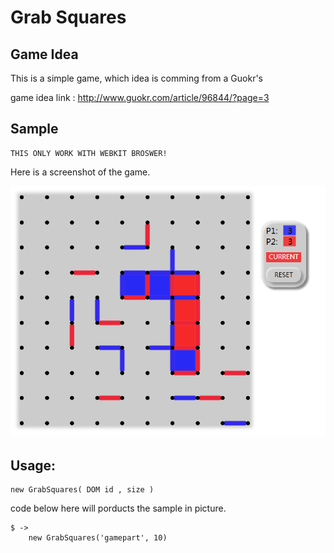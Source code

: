 Grab Squares
================
Game Idea
----
This is a simple game, which idea is comming from a Guokr's

game idea link : http://www.guokr.com/article/96844/?page=3

Sample
----

    THIS ONLY WORK WITH WEBKIT BROSWER!

Here is a screenshot of the game.

![Screenshot of Grab Squares](screenshot.png)

Usage:
-----
    new GrabSquares( DOM id , size )

code below here will porducts the sample in picture.

    $ ->
        new GrabSquares('gamepart', 10)

